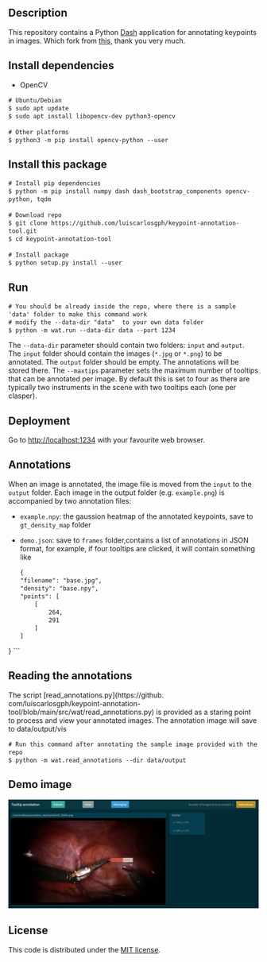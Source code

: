 Description
-----------
This repository contains a Python [Dash](https://dash.plotly.com/introduction) application for annotating keypoints 
in images. Which fork from [this](https://github.com/luiscarlosgph/keypoint-annotation-tool), thank you very much.

Install dependencies
--------------------
* OpenCV
```
# Ubuntu/Debian
$ sudo apt update
$ sudo apt install libopencv-dev python3-opencv

# Other platforms
$ python3 -m pip install opencv-python --user
```

Install this package
--------------------
```
# Install pip dependencies
$ python -m pip install numpy dash dash_bootstrap_components opencv-python, tqdm

# Download repo
$ git clone https://github.com/luiscarlosgph/keypoint-annotation-tool.git
$ cd keypoint-annotation-tool

# Install package
$ python setup.py install --user
```

Run
---
``` 
# You should be already inside the repo, where there is a sample 'data' folder to make this command work
# modify the --data-dir "data"  to your own data folder
$ python -m wat.run --data-dir data --port 1234 
```
The ```--data-dir``` parameter should contain two folders: ```input``` and ```output```.
The ```input``` folder should contain the images (```*.jpg``` or ```*.png```) to be annotated.
The ```output``` folder should be empty. The annotations will be stored there.
The ```--maxtips``` parameter sets the maximum number of tooltips that can be annotated per image.
By default this is set to four as there are typically two instruments in the scene with two tooltips 
each (one per clasper).

Deployment
----------
Go to [http://localhost:1234](http://localhost:1234) with your favourite web browser.

Annotations
-----------
When an image is annotated, the image file is moved from the ```input``` to the ```output``` folder.
Each image in the output folder (e.g. ```example.png```) is accompanied by two annotation files:

* ```example.npy```: the gaussion heatmap of the annotated keypoints, save to `gt_density_map` folder

* ```demo.json```:  save to `frames` folder,contains a list of annotations in JSON format, for example, 
                         if four tooltips are clicked, it will contain something like
    ```
    {
    "filename": "base.jpg",
    "density": "base.npy",
    "points": [
        [
            264,
            291
        ]
    ]
}
    ```

Reading the annotations
-----------------------
The script [read_annotations.py](https://github.
com/luiscarlosgph/keypoint-annotation-tool/blob/main/src/wat/read_annotations.py) is provided as a staring point to 
process and view your annotated images. The annotation image will save to data/output/vis
```
# Run this command after annotating the sample image provided with the repo
$ python -m wat.read_annotations --dir data/output
```

Demo image
----------
![alt text](https://github.com/luiscarlosgph/keypoint-annotation-tool/blob/main/demo/demo.jpg?raw=true)

License
-------
This code is distributed under the [MIT license](https://github.com/luiscarlosgph/keypoint-annotation-tool/blob/main/LICENSE).
